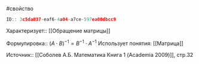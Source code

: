 #свойство

```javascript
ID:: 3c5da037-eaf6-4a04-a7ce-597ea00dbcc9
```

Характеризует:: [[Обращение матрицы]]

Формулировка:: $(A \cdot B)^{-1}=B^{-1} \cdot A^{-1}$
Использует понятия: [[Матрица]]

Источник:: [[Соболев А.Б. Математика Книга 1 (Academia 2009)]], стр.32